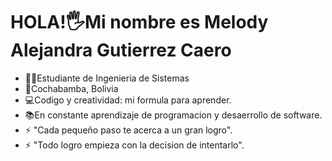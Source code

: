 # HOLA!🖐️Mi nombre es Melody Alejandra Gutierrez Caero
-  👩‍💻Estudiante de Ingenieria de Sistemas
-  📍Cochabamba, Bolivia
-  💻Codigo y creatividad: mi formula para aprender.
-  📚En constante aprendizaje de programacion y desaerrollo de software.
- ⚡ "Cada pequeño paso te acerca a un gran logro".
- ⚡ "Todo logro empieza con la decision de intentarlo".
  
